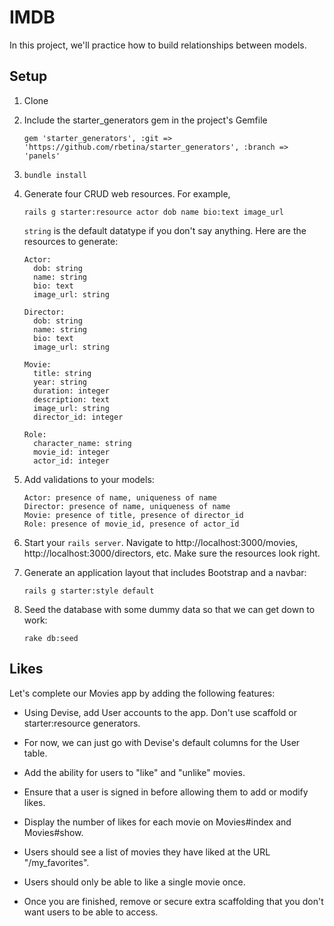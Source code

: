 # IMDB

In this project, we'll practice how to build relationships between models.

## Setup

 1. Clone
 1. Include the starter_generators gem in the project's Gemfile

        gem 'starter_generators', :git => 'https://github.com/rbetina/starter_generators', :branch => 'panels'

 1. `bundle install`
 1. Generate four CRUD web resources. For example,

        rails g starter:resource actor dob name bio:text image_url

    `string` is the default datatype if you don't say anything. Here are the resources to generate:

        Actor:
          dob: string
          name: string
          bio: text
          image_url: string

        Director:
          dob: string
          name: string
          bio: text
          image_url: string

        Movie:
          title: string
          year: string
          duration: integer
          description: text
          image_url: string
          director_id: integer

        Role:
          character_name: string
          movie_id: integer
          actor_id: integer

 1. Add validations to your models:

        Actor: presence of name, uniqueness of name
        Director: presence of name, uniqueness of name
        Movie: presence of title, presence of director_id
        Role: presence of movie_id, presence of actor_id

 1. Start your `rails server`. Navigate to http://localhost:3000/movies, http://localhost:3000/directors, etc. Make sure the resources look right.
 1. Generate an application layout that includes Bootstrap and a navbar:

        rails g starter:style default

 1. Seed the database with some dummy data so that we can get down to work:

        rake db:seed


## Likes

Let's complete our Movies app by adding the following features:

 - Using Devise, add User accounts to the app. Don't use scaffold or starter:resource generators.
 - For now, we can just go with Devise's default columns for the User table.

 - Add the ability for users to "like" and "unlike" movies.
  - Ensure that a user is signed in before allowing them to add or modify likes.
  - Display the number of likes for each movie on Movies#index and Movies#show.
  - Users should see a list of movies they have liked at the URL "/my_favorites".
  - Users should only be able to like a single movie once.

  - Once you are finished, remove or secure extra scaffolding that you don't want users to be able to access.
